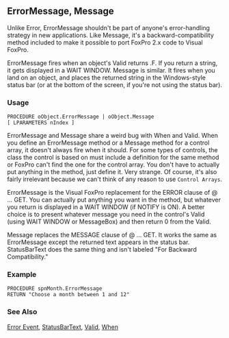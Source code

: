 ## ErrorMessage, Message

Unlike Error, ErrorMessage shouldn't be part of anyone's error-handling strategy in new applications. Like Message, it's a backward-compatibility method included to make it possible to port FoxPro 2.x code to Visual FoxPro.

ErrorMessage fires when an object's Valid returns .F. If you return a string, it gets displayed in a WAIT WINDOW. Message is similar. It fires when you land on an object, and places the returned string in the Windows-style status bar (or at the bottom of the screen, if you're not using the status bar).

### Usage

```foxpro
PROCEDURE oObject.ErrorMessage | oObject.Message
[ LPARAMETERS nIndex ]
```

ErrorMessage and Message share a weird bug with When and Valid. When you define an ErrorMessage method or a Message method for a control array, it doesn't always fire when it should. For some types of controls, the class the control is based on must include a definition for the same method or FoxPro can't find the one for the control array. You don't have to actually put anything in the method, just define it. Very strange. Of course, it's also fairly irrelevant because we can't think of any reason to use `Control Arrays`.

ErrorMessage is the Visual FoxPro replacement for the ERROR clause of @ ... GET. You can actually put anything you want in the method, but whatever you return is displayed in a WAIT WINDOW (if NOTIFY is ON). A better choice is to present whatever message you need in the control's Valid (using WAIT WINDOW or MessageBox) and then return 0 from the Valid.

Message replaces the MESSAGE clause of @ ... GET. It works the same as ErrorMessage except the returned text appears in the status bar. StatusBarText does the same thing and isn't labeled "For Backward Compatibility."

### Example

```foxpro
PROCEDURE spnMonth.ErrorMessage
RETURN "Choose a month between 1 and 12"
```
### See Also

[Error Event](s4g596.md), [StatusBarText](s4g629.md), [Valid](s4g413.md), [When](s4g413.md)